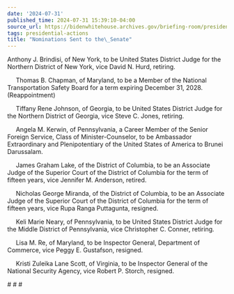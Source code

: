 ```yaml
---
date: '2024-07-31'
published_time: 2024-07-31 15:39:10-04:00
source_url: https://bidenwhitehouse.archives.gov/briefing-room/presidential-actions/2024/07/31/nominations-sent-to-the-senate-154/
tags: presidential-actions
title: "Nominations Sent to the\_Senate"
---
```

 
Anthony J. Brindisi, of New York, to be United States District Judge for
the Northern District of New York, vice David N. Hurd, retiring.

     Thomas B. Chapman, of Maryland, to be a Member of the National
Transportation Safety Board for a term expiring December 31, 2028. 
(Reappointment)

     Tiffany Rene Johnson, of Georgia, to be United States District
Judge for the Northern District of Georgia, vice Steve C. Jones,
retiring.

     Angela M. Kerwin, of Pennsylvania, a Career Member of the Senior
Foreign Service, Class of Minister-Counselor, to be Ambassador
Extraordinary and Plenipotentiary of the United States of America to
Brunei Darussalam.

     James Graham Lake, of the District of Columbia, to be an Associate
Judge of the Superior Court of the District of Columbia for the term of
fifteen years, vice Jennifer M. Anderson, retired.

     Nicholas George Miranda, of the District of Columbia, to be an
Associate Judge of the Superior Court of the District of Columbia for
the term of fifteen years, vice Rupa Ranga Puttagunta, resigned.

     Keli Marie Neary, of Pennsylvania, to be United States District
Judge for the Middle District of Pennsylvania, vice Christopher C.
Conner, retiring.

     Lisa M. Re, of Maryland, to be Inspector General, Department of
Commerce, vice Peggy E. Gustafson, resigned.

     Kristi Zuleika Lane Scott, of Virginia, to be Inspector General of
the National Security Agency, vice Robert P. Storch, resigned.

  
\# \# \#
